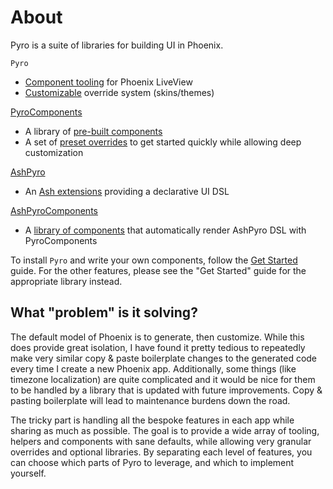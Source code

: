 # About

Pyro is a suite of libraries for building UI in Phoenix.

`Pyro`

- [Component tooling](Pyro.Component) for Phoenix LiveView
- [Customizable](Pyro.Overrides) override system (skins/themes)

[PyroComponents](https://hexdocs.pm/pyro_components)

- A library of [pre-built components](https://hexdocs.pm/pyro_components)
- A set of [preset overrides](https://hexdocs.pm/pyro_components/PyroComponents.Overrides.BEM) to get started quickly while allowing deep customization

[AshPyro](https://hexdocs.pm/ash_pyro)

- An [Ash extensions](https://hexdocs.pm/ash_pyro/AshPyro.Extensions.Resource.html) providing a declarative UI DSL

[AshPyroComponents](https://hexdocs.pm/ash_pyro_components)

- A [library of components](https://hexdocs.pm/ash_pyro_components/AshPyroComponents.html) that automatically render AshPyro DSL with PyroComponents

To install `Pyro` and write your own components, follow the [Get Started](get-started.html) guide. For the other features, please see the "Get Started" guide for the appropriate library instead.

## What "problem" is it solving?

The default model of Phoenix is to generate, then customize. While this does provide great isolation, I have found it pretty tedious to repeatedly make very similar copy & paste boilerplate changes to the generated code every time I create a new Phoenix app. Additionally, some things (like timezone localization) are quite complicated and it would be nice for them to be handled by a library that is updated with future improvements. Copy & pasting boilerplate will lead to maintenance burdens down the road.

The tricky part is handling all the bespoke features in each app while sharing as much as possible. The goal is to provide a wide array of tooling, helpers and components with sane defaults, while allowing very granular overrides and optional libraries. By separating each level of features, you can choose which parts of Pyro to leverage, and which to implement yourself.
